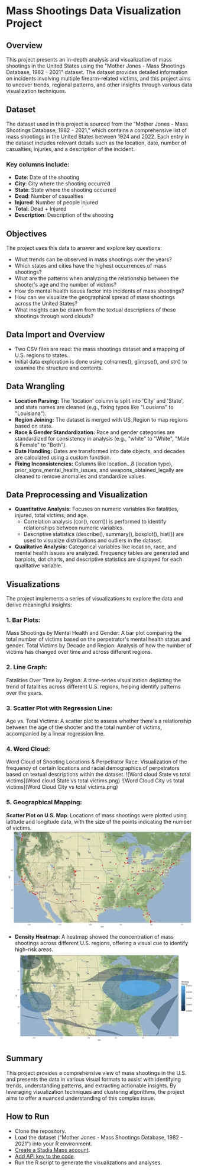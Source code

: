 # Mass Shootings Data Visualization Project

## Overview
This project presents an in-depth analysis and visualization of mass shootings in the United States using the "Mother Jones - Mass Shootings Database, 1982 - 2021" dataset. The dataset provides detailed information on incidents involving multiple firearm-related victims, and this project aims to uncover trends, regional patterns, and other insights through various data visualization techniques.

## Dataset
The dataset used in this project is sourced from the "Mother Jones - Mass Shootings Database, 1982 - 2021," which contains a comprehensive list of mass shootings in the United States between 1924 and 2022. Each entry in the dataset includes relevant details such as the location, date, number of casualties, injuries, and a description of the incident.

### Key columns include:

- **Date**: Date of the shooting
- **City**: City where the shooting occurred
- **State**: State where the shooting occurred
- **Dead**: Number of casualties
- **Injured**: Number of people injured
- **Total**: Dead + Injured
- **Description**: Description of the shooting
  
## Objectives
The project uses this data to answer and explore key questions:

- What trends can be observed in mass shootings over the years?
- Which states and cities have the highest occurrences of mass shootings?
- What are the patterns when analyzing the relationship between the shooter's age and the number of victims?
- How do mental health issues factor into incidents of mass shootings?
- How can we visualize the geographical spread of mass shootings across the United States?
- What insights can be drawn from the textual descriptions of these shootings through word clouds?

## Data Import and Overview
- Two CSV files are read: the mass shootings dataset and a mapping of U.S. regions to states.
- Initial data exploration is done using colnames(), glimpse(), and str() to examine the structure and contents.

## Data Wrangling
- **Location Parsing:** The 'location' column is split into 'City' and 'State', and state names are cleaned (e.g., fixing typos like "Lousiana" to "Louisiana").
- **Region Joining:** The dataset is merged with US_Region to map regions based on state.
- **Race & Gender Standardization:** Race and gender categories are standardized for consistency in analysis (e.g., "white" to "White", "Male & Female" to "Both").
- **Date Handling:** Dates are transformed into date objects, and decades are calculated using a custom function.
- **Fixing Inconsistencies:** Columns like location...8 (location type), prior_signs_mental_health_issues, and weapons_obtained_legally are cleaned to remove anomalies and standardize values.

## Data Preprocessing and Visualization
- **Quantitative Analysis:** Focuses on numeric variables like fatalities, injured, total victims, and age.
  - Correlation analysis (cor(), rcorr()) is performed to identify relationships between numeric variables.
  - Descriptive statistics (describe(), summary(), boxplot(), hist()) are used to visualize distributions and outliers in the dataset.
- **Qualitative Analysis:** Categorical variables like location, race, and mental health issues are analyzed.
Frequency tables are generated and barplots, dot charts, and descriptive statistics are displayed for each qualitative variable.
  
## Visualizations
The project implements a series of visualizations to explore the data and derive meaningful insights:

### 1. Bar Plots:
Mass Shootings by Mental Health and Gender: A bar plot comparing the total number of victims based on the perpetrator's mental health status and gender.
Total Victims by Decade and Region: Analysis of how the number of victims has changed over time and across different regions.
### 2. Line Graph:
Fatalities Over Time by Region: A time-series visualization depicting the trend of fatalities across different U.S. regions, helping identify patterns over the years.
### 3. Scatter Plot with Regression Line:
Age vs. Total Victims: A scatter plot to assess whether there's a relationship between the age of the shooter and the total number of victims, accompanied by a linear regression line.

### 4. Word Cloud:
Word Cloud of Shooting Locations & Perpetrator Race: Visualization of the frequency of certain locations and racial demographics of perpetrators based on textual descriptions within the dataset.
![Word cloud State vs total victims](Word cloud State vs total victims.png)
![Word Cloud City vs total victims](Word Cloud City vs total victims.png)

### 5. Geographical Mapping:
 **Scatter Plot on U.S. Map**: Locations of mass shootings were plotted using latitude and longitude data, with the size of the points indicating the number of victims.
 ![Scatter Plot on U.S. Map](map.png)
- **Density Heatmap**: A heatmap showed the concentration of mass shootings across different U.S. regions, offering a visual cue to identify high-risk areas.
 ![Density Heatmap](map_density.png)


## Summary
This project provides a comprehensive view of mass shootings in the U.S. and presents the data in various visual formats to assist with identifying trends, understanding patterns, and extracting actionable insights. By leveraging visualization techniques and clustering algorithms, the project aims to offer a nuanced understanding of this complex issue.

## How to Run
- Clone the repository.
- Load the dataset ("Mother Jones - Mass Shootings Database, 1982 - 2021") into your R environment.
- [Create a Stadia Maps account](https://docs.stadiamaps.com/guides/migrating-from-stamen-map-tiles/#create-a-stadia-maps-account).
- [Add API key to the code](https://docs.stadiamaps.com/guides/migrating-from-stamen-map-tiles/#ggmap).
- Run the R script to generate the visualizations and analyses.
